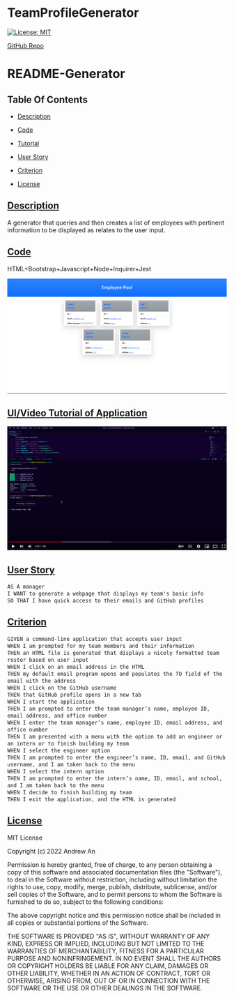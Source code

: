 # TeamProfileGenerator

[![License: MIT](https://img.shields.io/badge/License-MIT-red.svg)](https://opensource.org/licenses/MIT)

[GitHub Repo](https://github.com/AndyAn7/TeamProfileGenerator)
# README-Generator
## Table Of Contents
- [Description](#description)

- [Code](#code)

- [Tutorial](#tutorial)

- [User Story](#user)

- [Criterion](#crit)

- [License](#license)

## [Description](#description)
<a name="description"></a>
A generator that queries and then creates a list of employees with pertinent information to be displayed as relates to the user input.

## [Code](#code)
<a name="code"></a>
HTML+Bootstrap+Javascript+Node+Inquirer+Jest

![image](https://github.com/AndyAn7/TeamProfileGenerator/blob/main/images/SS.png?raw=true)

## [UI/Video Tutorial of Application](#tutorial)
<a name="tutorial"></a>
[![Tutorial](https://github.com/AndyAn7/TeamProfileGenerator/blob/main/images/walkthrough.png?raw=true)](https://youtu.be/1VqwxZb1t_E)

## [User Story](#user)
<a name="user"></a>

```
AS A manager
I WANT to generate a webpage that displays my team's basic info
SO THAT I have quick access to their emails and GitHub profiles

```

## [Criterion](#crit)
<a name="crit"></a>

```
GIVEN a command-line application that accepts user input
WHEN I am prompted for my team members and their information
THEN an HTML file is generated that displays a nicely formatted team roster based on user input
WHEN I click on an email address in the HTML
THEN my default email program opens and populates the TO field of the email with the address
WHEN I click on the GitHub username
THEN that GitHub profile opens in a new tab
WHEN I start the application
THEN I am prompted to enter the team manager’s name, employee ID, email address, and office number
WHEN I enter the team manager’s name, employee ID, email address, and office number
THEN I am presented with a menu with the option to add an engineer or an intern or to finish building my team
WHEN I select the engineer option
THEN I am prompted to enter the engineer’s name, ID, email, and GitHub username, and I am taken back to the menu
WHEN I select the intern option
THEN I am prompted to enter the intern’s name, ID, email, and school, and I am taken back to the menu
WHEN I decide to finish building my team
THEN I exit the application, and the HTML is generated

```

## [License](#license)
<a name="license"></a>
MIT License

Copyright (c) 2022 Andrew An

Permission is hereby granted, free of charge, to any person obtaining a copy
of this software and associated documentation files (the "Software"), to deal
in the Software without restriction, including without limitation the rights
to use, copy, modify, merge, publish, distribute, sublicense, and/or sell
copies of the Software, and to permit persons to whom the Software is
furnished to do so, subject to the following conditions:

The above copyright notice and this permission notice shall be included in all
copies or substantial portions of the Software.

THE SOFTWARE IS PROVIDED "AS IS", WITHOUT WARRANTY OF ANY KIND, EXPRESS OR
IMPLIED, INCLUDING BUT NOT LIMITED TO THE WARRANTIES OF MERCHANTABILITY,
FITNESS FOR A PARTICULAR PURPOSE AND NONINFRINGEMENT. IN NO EVENT SHALL THE
AUTHORS OR COPYRIGHT HOLDERS BE LIABLE FOR ANY CLAIM, DAMAGES OR OTHER
LIABILITY, WHETHER IN AN ACTION OF CONTRACT, TORT OR OTHERWISE, ARISING FROM,
OUT OF OR IN CONNECTION WITH THE SOFTWARE OR THE USE OR OTHER DEALINGS IN THE
SOFTWARE.
